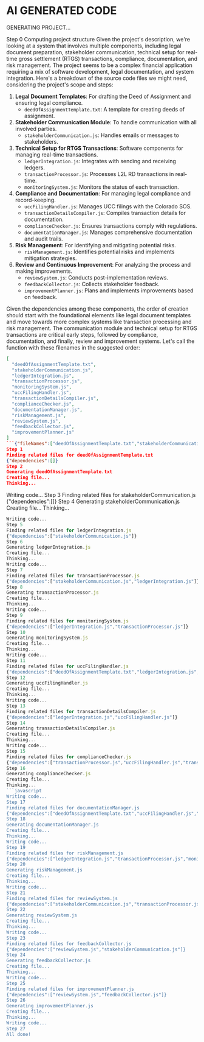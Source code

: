 # AI GENERATED CODE

GENERATING PROJECT...

Step 0
Computing project structure
Given the project's description, we're looking at a system that involves multiple components, including legal document preparation, stakeholder communication, technical setup for real-time gross settlement (RTGS) transactions, compliance, documentation, and risk management. The project seems to be a complex financial application requiring a mix of software development, legal documentation, and system integration. Here's a breakdown of the source code files we might need, considering the project's scope and steps:

1. **Legal Document Templates**: For drafting the Deed of Assignment and ensuring legal compliance.
   - `deedOfAssignmentTemplate.txt`: A template for creating deeds of assignment.
2. **Stakeholder Communication Module**: To handle communication with all involved parties.
   - `stakeholderCommunication.js`: Handles emails or messages to stakeholders.
3. **Technical Setup for RTGS Transactions**: Software components for managing real-time transactions.
   - `ledgerIntegration.js`: Integrates with sending and receiving ledgers.
   - `transactionProcessor.js`: Processes L2L RD transactions in real-time.
   - `monitoringSystem.js`: Monitors the status of each transaction.
4. **Compliance and Documentation**: For managing legal compliance and record-keeping.
   - `uccFilingHandler.js`: Manages UCC filings with the Colorado SOS.
   - `transactionDetailsCompiler.js`: Compiles transaction details for documentation.
   - `complianceChecker.js`: Ensures transactions comply with regulations.
   - `documentationManager.js`: Manages comprehensive documentation and audit trails.
5. **Risk Management**: For identifying and mitigating potential risks.
   - `riskManagement.js`: Identifies potential risks and implements mitigation strategies.
6. **Review and Continuous Improvement**: For analyzing the process and making improvements.
   - `reviewSystem.js`: Conducts post-implementation reviews.
   - `feedbackCollector.js`: Collects stakeholder feedback.
   - `improvementPlanner.js`: Plans and implements improvements based on feedback.

Given the dependencies among these components, the order of creation should start with the foundational elements like legal document templates and move towards more complex systems like transaction processing and risk management. The communication module and technical setup for RTGS transactions are critical early steps, followed by compliance, documentation, and finally, review and improvement systems.
Let's call the function with these filenames in the suggested order:

```json
[
  "deedOfAssignmentTemplate.txt",
  "stakeholderCommunication.js",
  "ledgerIntegration.js",
  "transactionProcessor.js",
  "monitoringSystem.js",
  "uccFilingHandler.js",
  "transactionDetailsCompiler.js",
  "complianceChecker.js",
  "documentationManager.js",
  "riskManagement.js",
  "reviewSystem.js",
  "feedbackCollector.js",
  "improvementPlanner.js"
]
```{"fileNames":["deedOfAssignmentTemplate.txt","stakeholderCommunication.js","ledgerIntegration.js","transactionProcessor.js","monitoringSystem.js","uccFilingHandler.js","transactionDetailsCompiler.js","complianceChecker.js","documentationManager.js","riskManagement.js","reviewSystem.js","feedbackCollector.js","improvementPlanner.js"]}
Step 1
Finding related files for deedOfAssignmentTemplate.txt
{"dependencies":[]}
Step 2
Generating deedOfAssignmentTemplate.txt
Creating file...
Thinking...
```

Writing code...
Step 3
Finding related files for stakeholderCommunication.js
{"dependencies":[]}
Step 4
Generating stakeholderCommunication.js
Creating file...
Thinking...

```javascript
Writing code...
Step 5
Finding related files for ledgerIntegration.js
{"dependencies":["stakeholderCommunication.js"]}
Step 6
Generating ledgerIntegration.js
Creating file...
Thinking...
Writing code...
Step 7
Finding related files for transactionProcessor.js
{"dependencies":["stakeholderCommunication.js","ledgerIntegration.js"]}
Step 8
Generating transactionProcessor.js
Creating file...
Thinking...
Writing code...
Step 9
Finding related files for monitoringSystem.js
{"dependencies":["ledgerIntegration.js","transactionProcessor.js"]}
Step 10
Generating monitoringSystem.js
Creating file...
Thinking...
Writing code...
Step 11
Finding related files for uccFilingHandler.js
{"dependencies":["deedOfAssignmentTemplate.txt","ledgerIntegration.js","transactionProcessor.js"]}
Step 12
Generating uccFilingHandler.js
Creating file...
Thinking...
Writing code...
Step 13
Finding related files for transactionDetailsCompiler.js
{"dependencies":["ledgerIntegration.js","uccFilingHandler.js"]}
Step 14
Generating transactionDetailsCompiler.js
Creating file...
Thinking...
Writing code...
Step 15
Finding related files for complianceChecker.js
{"dependencies":["transactionProcessor.js","uccFilingHandler.js","transactionDetailsCompiler.js"]}
Step 16
Generating complianceChecker.js
Creating file...
Thinking...
```javascript
Writing code...
Step 17
Finding related files for documentationManager.js
{"dependencies":["deedOfAssignmentTemplate.txt","uccFilingHandler.js","transactionDetailsCompiler.js","complianceChecker.js"]}
Step 18
Generating documentationManager.js
Creating file...
Thinking...
Writing code...
Step 19
Finding related files for riskManagement.js
{"dependencies":["ledgerIntegration.js","transactionProcessor.js","monitoringSystem.js","uccFilingHandler.js","complianceChecker.js"]}
Step 20
Generating riskManagement.js
Creating file...
Thinking...
Writing code...
Step 21
Finding related files for reviewSystem.js
{"dependencies":["stakeholderCommunication.js","transactionProcessor.js","monitoringSystem.js","complianceChecker.js","documentationManager.js","riskManagement.js"]}
Step 22
Generating reviewSystem.js
Creating file...
Thinking...
Writing code...
Step 23
Finding related files for feedbackCollector.js
{"dependencies":["reviewSystem.js","stakeholderCommunication.js"]}
Step 24
Generating feedbackCollector.js
Creating file...
Thinking...
Writing code...
Step 25
Finding related files for improvementPlanner.js
{"dependencies":["reviewSystem.js","feedbackCollector.js"]}
Step 26
Generating improvementPlanner.js
Creating file...
Thinking...
Writing code...
Step 27
All done!
